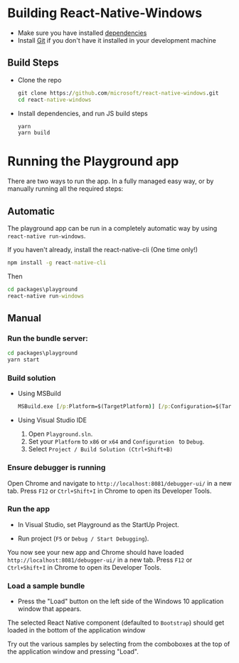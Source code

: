 
# Building React-Native-Windows

- Make sure you have installed [dependencies](./GettingStarted.md#dependencies)
- Install [Git](https://git-scm.com/download/win) if you don't have it installed in your development machine

## Build Steps
* Clone the repo
    ```cmd
    git clone https://github.com/microsoft/react-native-windows.git
    cd react-native-windows
    ```

* Install dependencies, and run JS build steps
    ```cmd
    yarn
    yarn build
    ```

# Running the Playground app
  There are two ways to run the app.  In a fully managed easy way, or by manually running all the required steps:

## Automatic
The playground app can be run in a completely automatic way by using `react-native run-windows`.

If you haven't already, install the react-native-cli  (One time only!)
```cmd
npm install -g react-native-cli
```

Then 

```cmd
cd packages\playground
react-native run-windows
```

## Manual

### Run the bundle server:
```cmd
cd packages\playground
yarn start
```

### Build solution

  * Using MSBuild
    ```cmd
    MSBuild.exe [/p:Platform=$(TargetPlatform)] [/p:Configuration=$(TargetConfiguration)]
    ```

  * Using Visual Studio IDE
    1. Open `Playground.sln`.
    2. Set your `Platform` to `x86` or `x64` and `Configuration ` to `Debug`.
    3. Select `Project / Build Solution (Ctrl+Shift+B)`

### Ensure debugger is running
Open Chrome and navigate to `http://localhost:8081/debugger-ui/` in a new tab. Press `F12` or `Ctrl+Shift+I` in Chrome to open its Developer Tools.

### Run the app
* In Visual Studio, set Playground as the StartUp Project.

* Run project (`F5` or `Debug / Start Debugging`).

You now see your new app and Chrome should have loaded `http://localhost:8081/debugger-ui/` in a new tab. Press `F12` or `Ctrl+Shift+I` in Chrome to open its Developer Tools.

### Load a sample bundle
* Press the "Load" button on the left side of the Windows 10 application window that appears.

 The selected React Native component (defaulted to `Bootstrap`) should get loaded in the bottom of the application window

 Try out the various samples by selecting from the comboboxes at the top of the application window and pressing "Load".
